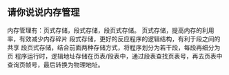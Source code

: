 
## 请你说说内存管理

内存管理有：页式存储，段式存储，段页式存储。 页式存储，提高内存的利用率，有效减少内存碎片 段式存储，更好的反应程序的逻辑结构，有利于段之间的共享 段页式存储，结合前面两种存储方式，将程序划分为若干段，每段再细分为页 程序运行时，逻辑地址存储在页表/段表中，通过段表查找页表号，再去页表中查询页帧号，最后转换为物理地址。
